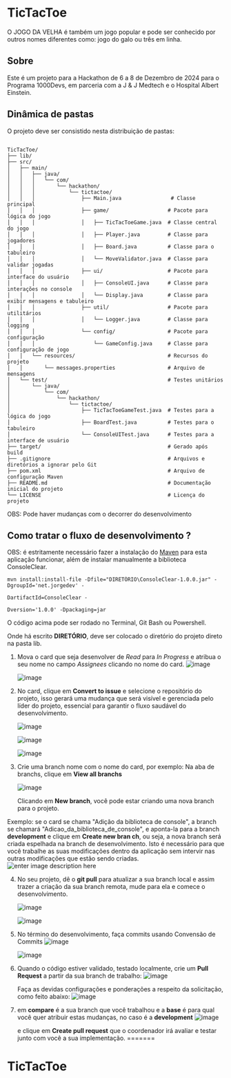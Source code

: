 # TicTacToe

O JOGO DA VELHA é também um jogo popular e pode ser conhecido por outros nomes diferentes como: jogo do galo ou três em linha.

## Sobre

Este é um projeto para a Hackathon de 6 a 8 de Dezembro de 2024 para o Programa 1000Devs, em parceria com a J & J Medtech e o Hospital Albert Einstein.

## Dinâmica de pastas

O projeto deve ser consistido nesta distribuição de pastas:

```

TicTacToe/
├── lib/
├── src/
│   ├── main/
│   │   ├── java/
│   │   │   └── com/
│   │   │       └── hackathon/
│   │   │           └── tictactoe/
│   │   │               ├── Main.java                # Classe principal
│   │   │               ├── game/                   # Pacote para lógica do jogo
│   │   │               │   ├── TicTacToeGame.java  # Classe central do jogo
│   │   │               │   ├── Player.java         # Classe para jogadores
│   │   │               │   ├── Board.java          # Classe para o tabuleiro
│   │   │               │   └── MoveValidator.java  # Classe para validar jogadas
│   │   │               ├── ui/                     # Pacote para interface do usuário
│   │   │               │   ├── ConsoleUI.java      # Classe para interações no console
│   │   │               │   └── Display.java        # Classe para exibir mensagens e tabuleiro
│   │   │               ├── util/                   # Pacote para utilitários
│   │   │               │   └── Logger.java         # Classe para logging
│   │   │               └── config/                 # Pacote para configuração
│   │   │                   └── GameConfig.java     # Classe para configuração de jogo
│   │   └── resources/                              # Recursos do projeto
│   │       └── messages.properties                 # Arquivo de mensagens
│   └── test/                                       # Testes unitários
│       └── java/
│           └── com/
│               └── hackathon/
│                   └── tictactoe/
│                       ├── TicTacToeGameTest.java  # Testes para a lógica do jogo
│                       ├── BoardTest.java          # Testes para o tabuleiro
│                       └── ConsoleUITest.java      # Testes para a interface de usuário
├── target/                                         # Gerado após build
├── .gitignore                                      # Arquivos e diretórios a ignorar pelo Git
├── pom.xml                                         # Arquivo de configuração Maven
├── README.md                                       # Documentação inicial do projeto
└── LICENSE                                         # Licença do projeto
```

OBS: Pode haver mudanças com o decorrer do desenvolvimento

## Como tratar o fluxo de desenvolvimento ?

OBS: é estritamente necessário fazer a instalação do [Maven](https://dicasdeprogramacao.com.br/como-instalar-o-maven-no-windows/) para esta aplicação funcionar, além de instalar manualmente a biblioteca ConsoleClear.

```
mvn install:install-file -Dfile="DIRETÓRIO\ConsoleClear-1.0.0.jar" -DgroupId='net.jorgedev' -

DartifactId=ConsoleClear -

Dversion='1.0.0' -Dpackaging=jar
```

O código acima pode ser rodado no Terminal, Git Bash ou Powershell.

Onde há escrito **DIRETÓRIO**, deve ser colocado o diretório do projeto direto na pasta lib.

1. Mova o card que seja desenvolver de _Read_ para _In Progress_ e atribua o seu nome no campo _Assignees_ clicando no nome do card.
   ![image](https://i.imgur.com/jj2oK9o.png)

   ![image](https://i.imgur.com/pI8DNCh.png)

2. No card, clique em **Convert to issue** e selecione o repositório do projeto, isso gerará uma mudança que será visível e gerenciada pelo líder do projeto, essencial para garantir o fluxo saudável do desenvolvimento.

   ![image](https://i.imgur.com/5qrWZH6.png)

   ![image](https://i.imgur.com/cBWyr16.png)

   ![image](https://i.imgur.com/jt7NcxC.png)

3. Crie uma branch nome com o nome do card, por exemplo:
   Na aba de branchs, clique em **View all branchs**

   ![image](https://i.imgur.com/Bbxiicx.png)

   Clicando em **New branch**, você pode estar criando uma nova branch para o projeto.

Exemplo: se o card se chama "Adição da biblioteca de console", a branch se chamará "Adicao_da_biblioteca_de_console", e aponta-la para a branch **development** e clique em **Create new bran ch**, ou seja, a nova branch será criada espelhada na branch de desenvolvimento. Isto é necessário para que você trabalhe as suas modificações dentro da aplicação sem intervir nas outras modificações que estão sendo criadas.
![enter image description here](https://i.imgur.com/OLWXLLn.png)

4. No seu projeto, dê o **git pull** para atualizar a sua branch local e assim trazer a criação da sua branch remota, mude para ela e comece o desenvolvimento.

   ![image](https://i.imgur.com/Glztjx6.png)

   ![image](https://i.imgur.com/DTLIjiN.png)

5. No término do desenvolvimento, faça commits usando Convensão de Commits
   ![image](https://i.imgur.com/KE2DM1G.png)

   ![image](https://i.imgur.com/VsalRh3.png)

6. Quando o código estiver validado, testado localmente, crie um **Pull Request** a partir da sua branch de trabalho:
   ![image](https://i.imgur.com/utON8Yo.png)

   Faça as devidas configurações e ponderações a respeito da solicitação, como feito abaixo:
   ![image](https://i.imgur.com/BvIsIC6.png)

7. em **compare** é a sua branch que você trabalhou e a **base** é para qual você quer atribuir estas mudanças, no caso é a **development**
   ![image](https://github.com/user-attachments/assets/b97bfe9b-c31a-4ca4-b037-97386872d412)


   e clique em **Create pull request** que o coordenador irá avaliar e testar junto com você a sua implementação.
=======
# TicTacToe
